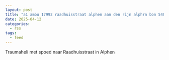 ```yaml
---
layout: post
title: "a1 ambu 17992 raadhuisstraat alphen aan den rijn alphrn bon 54839"
date: 2025-04-12
categories: 
  - rss
tags: 
  - feed
---
```


Traumaheli met spoed naar Raadhuisstraat in Alphen
